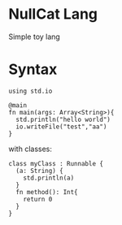 # NullCat Lang
Simple toy lang

# Syntax
```
using std.io

@main
fn main(args: Array<String>){
  std.println("hello world")
  io.writeFile("test","aa")
}
```

with classes:
```
class myClass : Runnable {
  (a: String) {
    std.println(a)
  }
  fn method(): Int{
    return 0
  }
}
```